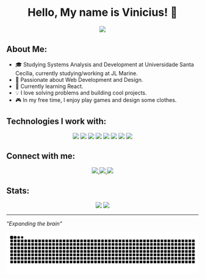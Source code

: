 <h1 align="center">Hello, My name is Vinicius! 👋</h1>

<p align="center">
 <img src="![Image](https://github.com/user-attachments/assets/a234cbd0-6bff-4724-baa8-24b2da3ea6d2)" width="250px">
</p>

## About Me:

- 🎓 Studying Systems Analysis and Development at Universidade Santa Cecília, currently studying/working at JL Marine.  
- 🚀 Passionate about Web Development and Design.  
- 🌱 Currently learning React.  
- 💡 I love solving problems and building cool projects.  
- 🎮 In my free time, I enjoy play games and design some clothes.  

## Technologies I work with:

<div align="center">
  <img src="https://img.shields.io/badge/HTML5-E34F26?style=for-the-badge&logo=html5&logoColor=white">
  <img src="https://img.shields.io/badge/CSS3-1572B6?style=for-the-badge&logo=css3&logoColor=white">
  <img src="https://img.shields.io/badge/JavaScript-F7DF1E?style=for-the-badge&logo=javascript&logoColor=black">
  <img src="https://img.shields.io/badge/TypeScript-3178C6?style=for-the-badge&logo=typescript&logoColor=white">
  <img src="https://img.shields.io/badge/React-61DAFB?style=for-the-badge&logo=react&logoColor=black">
  <img src="https://img.shields.io/badge/C%23-239120?style=for-the-badge&logo=c-sharp&logoColor=white">
  <img src="https://img.shields.io/badge/SQL_Server-CC2927?style=for-the-badge&logo=microsoft-sql-server&logoColor=white">
  <img src="https://img.shields.io/badge/Pacote_Office-D83B01?style=for-the-badge&logo=microsoft-office&logoColor=white">
</div>


## Connect with me:

<div align="center">
  <a href="https://www.linkedin.com/in/vinicius-teixeira-de-lima/">
    <img src="https://img.shields.io/badge/LinkedIn-0077B5?style=for-the-badge&logo=linkedin&logoColor=white">
  </a>
  <a href="https://www.instagram.com/tvinil_/">
    <img src="https://img.shields.io/badge/Instagram-E4405F?style=for-the-badge&logo=instagram&logoColor=white">
  </a>
  <a href="https://www.YOURPORTFOLIO.com/">
    <img src="https://img.shields.io/badge/Portfolio-000000?style=for-the-badge&logo=vercel&logoColor=white">
  </a>
</div>


## Stats:

<div align="center">
  <img height="180em" src="https://github-readme-stats.vercel.app/api?username=VdLimaa&show_icons=true&theme=tokyonight&include_all_commits=true&count_private=true"/>
  <img height="180em" src="https://github-readme-stats.vercel.app/api/top-langs/?username=VdLimaa&layout=compact&langs_count=7&theme=tokyonight"/>
</div>

---

 *"Expanding the brain"* 


<picture>
    <source media="(prefers-color-scheme: dark)" srcset="https://raw.githubusercontent.com/VdLimaa/VdLimaa/output/github-contribution-grid-snake-dark.svg">
    <source media="(prefers-color-scheme: light)" srcset="https://raw.githubusercontent.com/VdLimaa/VdLimaa/output/github-contribution-grid-snake.svg">
    <img alt="Github contribution grid snake animation" src="https://raw.githubusercontent.com/VdLimaa/VdLimaa/output/github-contribution-grid-snake.svg">
</picture>
<br><br>


